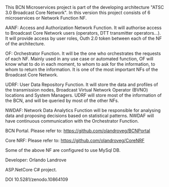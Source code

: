 This BCN Microservices project is part of the developing architecture "ATSC 3.0 Broadcast Core Network". In this version this project consists of 6 microservices or Network Function NF.

AANF: Access and Authorization Network Function. It will authorise access to Broadcast Core Network users (operators, DTT transmitter operators...).
It will provide access by user roles, Outh 2.0 token between each of the NF of the architecture.

OF: Orchestrator Function. It will be the one who orchestrates the requests of each NF. 
Mainly used in any use case or automated function, OF will know what to do in each moment, to whom to ask for the information, to whom to return the information. It is one of the most important NFs of the Broadcast Core Network.

UDRF: User Data Repository Function. It will store the data and profiles of the transmission nodes, Broadcast Virtual Network Operator (BVNO) locations and System Managers.
UDRF will store most of the information of the BCN, and will be queried by most of the other NFs.

NWDAF: Network Data Analytics Function will be responsible for analysing data and proposing decisions based on statistical patterns. NWDAF will have continuous communication with the Orchestrator Function.

BCN Portal. Please refer to: https://github.com/olandroveg/BCNPortal

Core NRF: Please refer to: https://github.com/olandroveg/CoreNRF

Some of the above NF are configured to use MySql DB.

Developer: Orlando Landrove

ASP.NetCore C# project.

DOI
10.5281/zenodo.10864109
